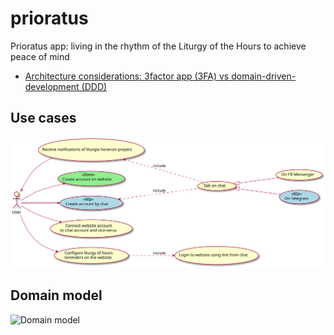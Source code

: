 # prioratus

Prioratus app: living in the rhythm of the Liturgy of the Hours to achieve peace of mind

- [Architecture considerations: 3factor app (3FA) vs domain-driven-development (DDD)](./3fa-vs-ddd.md)

## Use cases

![Use cases](./doc/uml/svg/use-cases.svg)

## Domain model

![Domain model](./doc/img/domain-model.svg)
